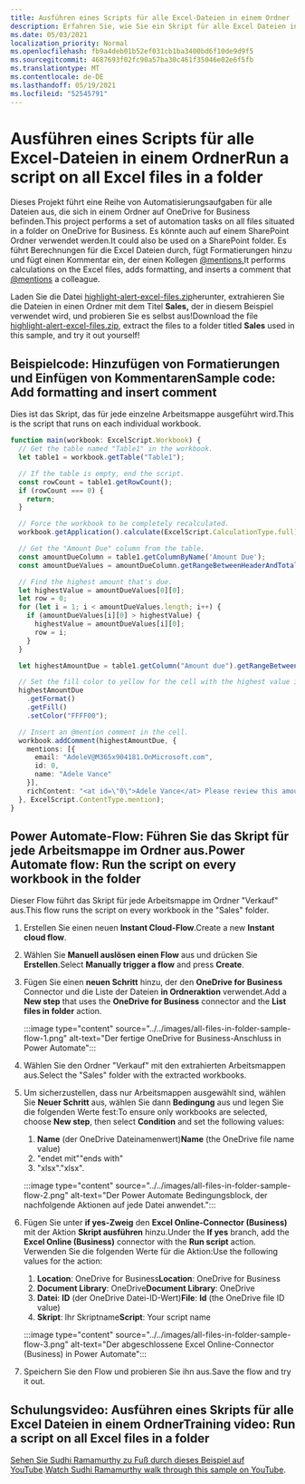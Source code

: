 ```yaml
---
title: Ausführen eines Scripts für alle Excel-Dateien in einem Ordner
description: Erfahren Sie, wie Sie ein Skript für alle Excel Dateien in einem Ordner auf OneDrive for Business ausführen.
ms.date: 05/03/2021
localization_priority: Normal
ms.openlocfilehash: fb9a4deb01b52ef031cb1ba3400bd6f10de9d9f5
ms.sourcegitcommit: 4687693f02fc90a57ba30c461f35046e02e6f5fb
ms.translationtype: MT
ms.contentlocale: de-DE
ms.lasthandoff: 05/19/2021
ms.locfileid: "52545791"
---
```

# <a name="run-a-script-on-all-excel-files-in-a-folder"></a><span data-ttu-id="7a725-103">Ausführen eines Scripts für alle Excel-Dateien in einem Ordner</span><span class="sxs-lookup"><span data-stu-id="7a725-103">Run a script on all Excel files in a folder</span></span>

<span data-ttu-id="7a725-104">Dieses Projekt führt eine Reihe von Automatisierungsaufgaben für alle Dateien aus, die sich in einem Ordner auf OneDrive for Business befinden.</span><span class="sxs-lookup"><span data-stu-id="7a725-104">This project performs a set of automation tasks on all files situated in a folder on OneDrive for Business.</span></span> <span data-ttu-id="7a725-105">Es könnte auch auf einem SharePoint Ordner verwendet werden.</span><span class="sxs-lookup"><span data-stu-id="7a725-105">It could also be used on a SharePoint folder.</span></span>
<span data-ttu-id="7a725-106">Es führt Berechnungen für die Excel Dateien durch, fügt Formatierungen hinzu und fügt einen Kommentar ein, der einen Kollegen [@mentions.](https://support.microsoft.com/office/90701709-5dc1-41c7-aa48-b01d4a46e8c7)</span><span class="sxs-lookup"><span data-stu-id="7a725-106">It performs calculations on the Excel files, adds formatting, and inserts a comment that [@mentions](https://support.microsoft.com/office/90701709-5dc1-41c7-aa48-b01d4a46e8c7) a colleague.</span></span>

<span data-ttu-id="7a725-107">Laden Sie die Datei <a href="https://github.com/OfficeDev/office-scripts-docs/blob/master/docs/resources/samples/highlight-alert-excel-files.zip?raw=true">highlight-alert-excel-files.zip</a>herunter, extrahieren Sie die Dateien in einen Ordner mit dem Titel **Sales,** der in diesem Beispiel verwendet wird, und probieren Sie es selbst aus!</span><span class="sxs-lookup"><span data-stu-id="7a725-107">Download the file <a href="https://github.com/OfficeDev/office-scripts-docs/blob/master/docs/resources/samples/highlight-alert-excel-files.zip?raw=true">highlight-alert-excel-files.zip</a>, extract the files to a folder titled **Sales** used in this sample, and try it out yourself!</span></span>

## <a name="sample-code-add-formatting-and-insert-comment"></a><span data-ttu-id="7a725-108">Beispielcode: Hinzufügen von Formatierungen und Einfügen von Kommentaren</span><span class="sxs-lookup"><span data-stu-id="7a725-108">Sample code: Add formatting and insert comment</span></span>

<span data-ttu-id="7a725-109">Dies ist das Skript, das für jede einzelne Arbeitsmappe ausgeführt wird.</span><span class="sxs-lookup"><span data-stu-id="7a725-109">This is the script that runs on each individual workbook.</span></span>

```TypeScript
function main(workbook: ExcelScript.Workbook) {
  // Get the table named "Table1" in the workbook.
  let table1 = workbook.getTable("Table1");

  // If the table is empty, end the script.
  const rowCount = table1.getRowCount();
  if (rowCount === 0) {
    return;
  }

  // Force the workbook to be completely recalculated.
  workbook.getApplication().calculate(ExcelScript.CalculationType.full);

  // Get the "Amount Due" column from the table.
  const amountDueColumn = table1.getColumnByName('Amount Due');
  const amountDueValues = amountDueColumn.getRangeBetweenHeaderAndTotal().getValues();

  // Find the highest amount that's due.
  let highestValue = amountDueValues[0][0];
  let row = 0;
  for (let i = 1; i < amountDueValues.length; i++) {
    if (amountDueValues[i][0] > highestValue) {
      highestValue = amountDueValues[i][0];
      row = i;
    }
  }

  let highestAmountDue = table1.getColumn("Amount due").getRangeBetweenHeaderAndTotal().getRow(row);

  // Set the fill color to yellow for the cell with the highest value in the "Amount Due" column.
  highestAmountDue
    .getFormat()
    .getFill()
    .setColor("FFFF00");

  // Insert an @mention comment in the cell.
  workbook.addComment(highestAmountDue, {
    mentions: [{
      email: "AdeleV@M365x904181.OnMicrosoft.com",
      id: 0,
      name: "Adele Vance"
    }],
    richContent: "<at id=\"0\">Adele Vance</at> Please review this amount"
  }, ExcelScript.ContentType.mention);
}
```

## <a name="power-automate-flow-run-the-script-on-every-workbook-in-the-folder"></a><span data-ttu-id="7a725-110">Power Automate-Flow: Führen Sie das Skript für jede Arbeitsmappe im Ordner aus.</span><span class="sxs-lookup"><span data-stu-id="7a725-110">Power Automate flow: Run the script on every workbook in the folder</span></span>

<span data-ttu-id="7a725-111">Dieser Flow führt das Skript für jede Arbeitsmappe im Ordner "Verkauf" aus.</span><span class="sxs-lookup"><span data-stu-id="7a725-111">This flow runs the script on every workbook in the "Sales" folder.</span></span>

1. <span data-ttu-id="7a725-112">Erstellen Sie einen neuen **Instant Cloud-Flow**.</span><span class="sxs-lookup"><span data-stu-id="7a725-112">Create a new **Instant cloud flow**.</span></span>
1. <span data-ttu-id="7a725-113">Wählen Sie **Manuell auslösen einen Flow** aus und drücken Sie **Erstellen**.</span><span class="sxs-lookup"><span data-stu-id="7a725-113">Select **Manually trigger a flow** and press **Create**.</span></span>
1. <span data-ttu-id="7a725-114">Fügen Sie einen **neuen Schritt** hinzu, der den **OneDrive for Business** Connector und die Liste der Dateien **in Ordneraktion** verwendet.</span><span class="sxs-lookup"><span data-stu-id="7a725-114">Add a **New step** that uses the **OneDrive for Business** connector and the **List files in folder** action.</span></span>

    :::image type="content" source="../../images/all-files-in-folder-sample-flow-1.png" alt-text="Der fertige OneDrive for Business-Anschluss in Power Automate":::
1. <span data-ttu-id="7a725-116">Wählen Sie den Ordner "Verkauf" mit den extrahierten Arbeitsmappen aus.</span><span class="sxs-lookup"><span data-stu-id="7a725-116">Select the "Sales" folder with the extracted workbooks.</span></span>
1. <span data-ttu-id="7a725-117">Um sicherzustellen, dass nur Arbeitsmappen ausgewählt sind, wählen Sie **Neuer Schritt** aus, wählen Sie dann **Bedingung** aus und legen Sie die folgenden Werte fest:</span><span class="sxs-lookup"><span data-stu-id="7a725-117">To ensure only workbooks are selected, choose **New step**, then select **Condition** and set the following values:</span></span>
    1. <span data-ttu-id="7a725-118">**Name** (der OneDrive Dateinamenwert)</span><span class="sxs-lookup"><span data-stu-id="7a725-118">**Name** (the OneDrive file name value)</span></span>
    1. <span data-ttu-id="7a725-119">"endet mit"</span><span class="sxs-lookup"><span data-stu-id="7a725-119">"ends with"</span></span>
    1. <span data-ttu-id="7a725-120">"xlsx".</span><span class="sxs-lookup"><span data-stu-id="7a725-120">"xlsx".</span></span>

    :::image type="content" source="../../images/all-files-in-folder-sample-flow-2.png" alt-text="Der Power Automate Bedingungsblock, der nachfolgende Aktionen auf jede Datei anwendet.":::
1. <span data-ttu-id="7a725-122">Fügen Sie unter **if yes-Zweig** den **Excel Online-Connector (Business)** mit der Aktion **Skript ausführen** hinzu.</span><span class="sxs-lookup"><span data-stu-id="7a725-122">Under the **If yes** branch, add the **Excel Online (Business)** connector with the **Run script** action.</span></span> <span data-ttu-id="7a725-123">Verwenden Sie die folgenden Werte für die Aktion:</span><span class="sxs-lookup"><span data-stu-id="7a725-123">Use the following values for the action:</span></span>
    1. <span data-ttu-id="7a725-124">**Location**: OneDrive for Business</span><span class="sxs-lookup"><span data-stu-id="7a725-124">**Location**: OneDrive for Business</span></span>
    1. <span data-ttu-id="7a725-125">**Document Library**: OneDrive</span><span class="sxs-lookup"><span data-stu-id="7a725-125">**Document Library**: OneDrive</span></span>
    1. <span data-ttu-id="7a725-126">**Datei**: **ID** (der OneDrive Datei-ID-Wert)</span><span class="sxs-lookup"><span data-stu-id="7a725-126">**File**: **Id** (the OneDrive file ID value)</span></span>
    1. <span data-ttu-id="7a725-127">**Skript**: Ihr Skriptname</span><span class="sxs-lookup"><span data-stu-id="7a725-127">**Script**: Your script name</span></span>

    :::image type="content" source="../../images/all-files-in-folder-sample-flow-3.png" alt-text="Der abgeschlossene Excel Online-Connector (Business) in Power Automate":::
1. <span data-ttu-id="7a725-129">Speichern Sie den Flow und probieren Sie ihn aus.</span><span class="sxs-lookup"><span data-stu-id="7a725-129">Save the flow and try it out.</span></span>

## <a name="training-video-run-a-script-on-all-excel-files-in-a-folder"></a><span data-ttu-id="7a725-130">Schulungsvideo: Ausführen eines Skripts für alle Excel Dateien in einem Ordner</span><span class="sxs-lookup"><span data-stu-id="7a725-130">Training video: Run a script on all Excel files in a folder</span></span>

<span data-ttu-id="7a725-131">[Sehen Sie Sudhi Ramamurthy zu Fuß durch dieses Beispiel auf YouTube](https://youtu.be/xMg711o7k6w).</span><span class="sxs-lookup"><span data-stu-id="7a725-131">[Watch Sudhi Ramamurthy walk through this sample on YouTube](https://youtu.be/xMg711o7k6w).</span></span>

